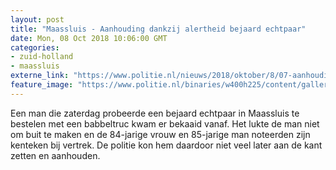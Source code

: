 ```yaml
---
layout: post
title: "Maassluis - Aanhouding dankzij alertheid bejaard echtpaar"
date: Mon, 08 Oct 2018 10:06:00 GMT
categories: 
- zuid-holland 
- maassluis 
externe_link: "https://www.politie.nl/nieuws/2018/oktober/8/07-aanhouding-dankzij-alertheid-bejaard-echtpaar.html"
feature_image: "https://www.politie.nl/binaries/w400h225/content/gallery/politie/stockfotos/at-bikers-me/bikers.jpg"
---
```


Een man die zaterdag probeerde een bejaard echtpaar in Maassluis te bestelen met een babbeltruc kwam er bekaaid vanaf. Het lukte de man niet om buit te maken en de 84-jarige vrouw en 85-jarige man noteerden zijn kenteken bij vertrek. De politie kon hem daardoor niet veel later aan de kant zetten en aanhouden.
